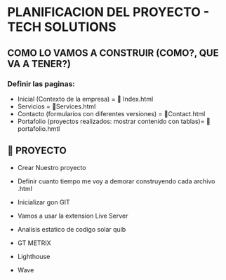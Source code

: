 # PLANIFICACION DEL PROYECTO - TECH SOLUTIONS
## COMO LO VAMOS A CONSTRUIR (COMO?, QUE VA A TENER?)
### Definir las paginas:
- Inicial (Contexto de la empresa) = 🥇 Index.html
- Servicios = 🥇Services.html
- Contacto (formularios con diferentes versiones) = 🥇Contact.html
- Portafolio (proyectos realizados: mostrar contenido con tablas)= 🥇portafolio.hmtl


## 🎨 PROYECTO


- Crear Nuestro proyecto
- Definir cuanto tiempo me voy a demorar construyendo cada archivo .html
- Inicializar gon GIT
- Vamos a usar la extension Live Server

- Analisis estatico de codigo solar quib
- GT METRIX
- Lighthouse
- Wave